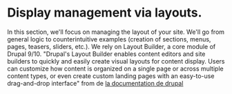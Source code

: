 # Display management via layouts.

In this section, we'll focus on managing the layout of your site. We'll go from general logic to counterintuitive examples (creation of sections, menus, pages, teasers, sliders, etc.).
We rely on Layout Builder, a core module of Drupal 9/10. "Drupal's Layout Builder enables content editors and site builders to quickly and easily create visual layouts for content display. Users can customize how content is organized on a single page or across multiple content types, or even create custom landing pages with an easy-to-use drag-and-drop interface" from </i> de [la documentation de drupal](https://www.drupal.org/docs/8/core/modules/layout-builder)
